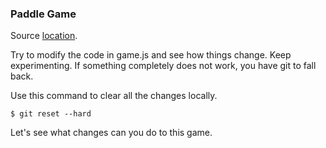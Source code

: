 ### Paddle Game

Source [location](https://casual-effects.com/codeheart/examples/paddle/).  

Try to modify the code in game.js and see how things change. Keep experimenting. If something completely does not work, you have git to fall back.

Use this command to clear all the changes locally.

```
$ git reset --hard
```

Let's see what changes can you do to this game.